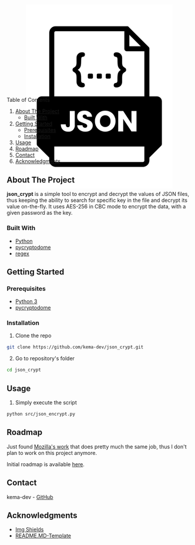 <div id="top"></div>
<!-- PROJECT LOGO -->
<br />
<div align="center" style="height:200px; margin-bottom:10%">
  <a>
    <img src="assets/logo_json_crypt.png" alt="Docker logo">
  </a>
</div>

<!-- TABLE OF CONTENTS -->
<summary>Table of Contents</summary>
<ol>
<li>
	<a href="#about-the-project">About The Project</a>
	<ul>
	<li><a href="#built-with">Built With</a></li>
	</ul>
</li>
<li>
	<a href="#getting-started">Getting Started</a>
	<ul>
	<li><a href="#prerequisites">Prerequisites</a></li>
	<li><a href="#installation">Installation</a></li>
	</ul>
</li>
<li><a href="#usage">Usage</a></li>
<li><a href="#roadmap">Roadmap</a></li>
<li><a href="#contact">Contact</a></li>
<li><a href="#acknowledgments">Acknowledgments</a></li>
</ol>
</details>

<!-- ABOUT THE PROJECT -->
## About The Project
<!-- TODO Put images / gifs from the project here -->

**json_crypt** is a simple tool to encrypt and decrypt the values of JSON files, thus keeping the ability to search for specific key in the file and decrypt its value on-the-fly. It uses AES-256 in CBC mode to encrypt the data, with a given password as the key.

### Built With

* <a href="https://www.python.org/" target="_blank" title="Python's website">Python</a>
* <a href="https://pypi.org/project/pycryptodome/" target="_blank" title="pycryptodome's page">pycryptodome</a>
* <a href="https://regex101.com/r/SodelR/1" target="_blank" title="regex demo">regex</a>

<!-- GETTING STARTED -->
## Getting Started

### Prerequisites

* [Python 3](https://www.python.org/downloads/)
* [pycryptodome](https://pypi.org/project/pycryptodome/)

### Installation

1. Clone the repo

```sh
git clone https://github.com/kema-dev/json_crypt.git
```

2. Go to repository's folder

```sh
cd json_crypt
```

<!-- USAGE EXAMPLES -->
## Usage

1. Simply execute the script

```sh
python src/json_encrypt.py
```

<!-- ROADMAP -->
## Roadmap

Just found [Mozilla's work](https://github.com/mozilla/sops) that does pretty much the same job, thus I don't plan to work on this project anymore.

Initial roadmap is available [here](roadmap.md).

<!-- CONTACT -->
## Contact

kema-dev - [GitHub](https://github.com/kema-dev)

## Acknowledgments

* [Img Shields](https://shields.io)
* [README.MD-Template](https://github.com/othneildrew/Best-README-Template)
